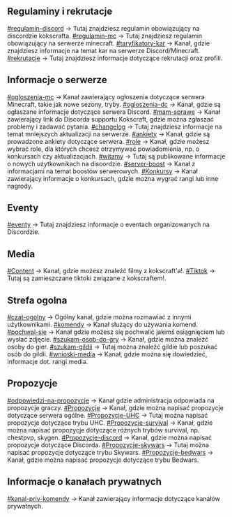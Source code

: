 ## Regulaminy i rekrutacje
[#regulamin-discord](https://discord.com/channels/773691439598141502/773912497228611655) -> Tutaj znajdziesz regulamin obowiązujący na discordzie kokscrafta.
[#regulamin-mc](https://discord.com/channels/773691439598141502/785996958920867840) -> Tutaj znajdziesz regulamin obowiązujący na serwerze minecraft.
[#taryfikatory-kar](https://discord.com/channels/773691439598141502/1020625282417311784) -> Kanał, gdzie znajdziesz informacje na temat kar na serwerze Discord/Minecraft.
[#rekrutacje](https://discord.com/channels/773691439598141502/1169380199599706223) -> Tutaj znajdziesz informacje dotyczące rekrutacji oraz profili.

## Informacje o serwerze
[#ogloszenia-mc](https://discord.com/channels/773691439598141502/921111120977211412) -> Kanał zawierający ogłoszenia dotyczące serwera Minecraft, takie jak nowe sezony, tryby.
[#ogloszenia-dc](https://discord.com/channels/773691439598141502/773927408717398076) -> Kanał, gdzie są ogłaszane informacje dotyczące serwera Discord.
[#mam-sprawe](https://discord.com/channels/773691439598141502/842872392064958464) ->  Kanał zawierający link do Discorda supportu Kokscraft, gdzie można zgłaszać problemy i zadawać pytania.
[#changelog](https://discord.com/channels/773691439598141502/948415278474199090) -> Tutaj znajdziesz informacje na temat mniejszych aktualizacji na serwerze.
[#ankiety](https://discord.com/channels/773691439598141502/820388511168725022) -> Kanał, gdzie są prowadzone ankiety dotyczące serwera.
[#role](https://discord.com/channels/773691439598141502/1171285236982743090) -> Kanał, gdzie możesz wybrać role, dla których chcesz otrzymywać powiadomienia, np. o konkursach czy aktualizacjach.
[#witamy](https://discord.com/channels/773691439598141502/782401131452170240) -> Tutaj są publikowane informacje o nowych użytkownikach na discordzie.
[#server-boost](https://discord.com/channels/773691439598141502/842888096457687040) -> Kanał z informacjami na temat boostów serwerowych.
[#Konkursy](https://discord.com/channels/773691439598141502/847205848899387403) -> Kanał zawierający informacje o konkursach, gdzie można wygrać rangi lub inne nagrody.

## Eventy
[#eventy](https://discord.com/channels/773691439598141502/822843421076750336) -> Tutaj znajdziesz informacje o eventach organizowanych na Discordzie.

## Media
[#Content](https://discord.com/channels/773691439598141502/781661793147682827) -> Kanał, gdzie możesz znależć filmy z kokscraft'a!.
[#Tiktok](https://discord.com/channels/773691439598141502/898997980298895421) -> Tutaj są zamieszczane tiktoki związane z kokscraftem!.

## Strefa ogolna
[#czat-ogolny](https://discord.com/channels/773691439598141502/782442164067500052) -> Ogólny kanał, gdzie można rozmawiać z innymi użytkownikami.
[#komendy](https://discord.com/channels/773691439598141502/784164968681439272) -> Kanał służący do używania komend. 
[#pochwal-sie](https://discord.com/channels/773691439598141502/794991589046091776) -> Kanał gdzie możesz się pochwalić jakimś osiągnięciem lub wysłać zdjęcie.
[#szukam-osob-do-gry](https://discord.com/channels/773691439598141502/806482480990781490) ->  Kanał, gdzie można znaleźć osoby do gier.
[#szukam-gildii](https://discord.com/channels/773691439598141502/855727414272851998) -> Tutaj można znaleźć gildie lub poszukać osób do gildii.
[#wnioski-media](https://discord.com/channels/773691439598141502/786348453785501707) -> Kanał, gdzie można się dowiedzieć, informacje dot. rangi media.

## Propozycje
[#odpowiedzi-na-propozycje](https://discord.com/channels/773691439598141502/935318287749877810) -> Kanał gdzie administracja odpowiada na propozycje graczy.
[#Propozycje](https://discord.com/channels/773691439598141502/773955411472547920) -> Kanał, gdzie można napisać propozycje dotyczące serwera ogólne.
[#Propozycje-UHC](https://discord.com/channels/773691439598141502/935208155376418896) -> Tutaj można napisać propozycje dotyczące trybu UHC.
[#Propozycje-survival](https://discord.com/channels/773691439598141502/1155481604928569455) -> Kanał, gdzie można napisać propozycje dotyczące różnych trybów survival, np. chestpvp, skygen. 
[#Propozycje-discord](https://discord.com/channels/773691439598141502/994207590689030294) ->  Kanał, gdzie można napisać propozycje dotyczące Discorda.
[#Propozycje-skywars](https://discord.com/channels/773691439598141502/935207956558008340) -> Tutaj można napisać propozycje dotyczące trybu Skywars.
[#Propozycje-bedwars](https://discord.com/channels/773691439598141502/935207808385814568) -> Kanał, gdzie można napisać propozycje dotyczące trybu Bedwars.

## Informacje o kanałach prywatnych
[#kanal-priv-komendy](https://discord.com/channels/773691439598141502/859851995056701440) -> Kanał zawierający informacje dotyczące kanałów prywatnych.